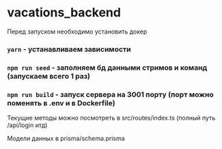 # vacations_backend

Перед запуском необходимо установить докер

### `yarn` - устанавливаем зависимости

### `npm run seed` - заполняем бд данными стримов и команд (запускаем всего 1 раз)

### `npm run build` - запуск сервера на 3001 порту (порт можно поменять в .env и в Dockerfile)

Текущие методы можно посмотреть в src/routes/index.ts (полный путь /api/login итд)

Модели данных в prisma/schema.prisma
